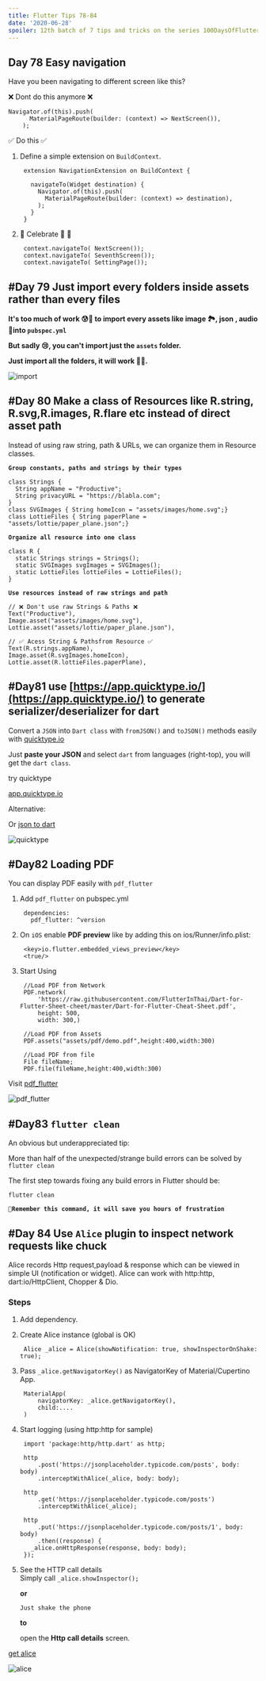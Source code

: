 ```yaml
---
title: Flutter Tips 78-84
date: '2020-06-28'
spoiler: 12th batch of 7 tips and tricks on the series 100DaysOfFlutter.
---
```


## Day 78 Easy navigation

Have you been navigating to different screen like this?

 ❌ Dont do this anymore ❌

    Navigator.of(this).push(
          MaterialPageRoute(builder: (context) => NextScreen()),
        );

   
 ✅ Do this ✅

1. Define a simple extension on `BuildContext`.

        extension NavigationExtension on BuildContext {
          
          navigateTo(Widget destination) {
            Navigator.of(this).push(
              MaterialPageRoute(builder: (context) => destination),
            );
          }
        }
2. 🎉 Celebrate 🎉 🎉

        context.navigateTo( NextScreen());
        context.navigateTo( SeventhScreen());
        context.navigateTo( SettingPage());

## #Day 79 Just import every folders inside assets rather than every files

**It's too much of work 😰🥱 to import every assets like image 🏞, json , audio 🎵into `pubspec.yml`**

**But sadly 😢, you can't import just the `assets` folder.**

**Just import all the folders, it will work 🎉🍾.**

![import](https://raw.githubusercontent.com/erluxman/awesomefluttertips/master/assets/79assets.png)

## #Day 80 Make a class of Resources like R.string, R.svg,R.images, R.flare etc instead of direct asset path

Instead of using raw string, path & URLs, we can organize them in Resource classes.

 __`Group constants, paths and strings by their types`__

    class Strings {
      String appName = "Productive";
      String privacyURL = "https://blabla.com";
    }
    class SVGImages { String homeIcon = "assets/images/home.svg";}
    class LottieFiles { String paperPlane = "assets/lottie/paper_plane.json";}    

__`Organize all resource into one class`__

    class R {
      static Strings strings = Strings();
      static SVGImages svgImages = SVGImages();
      static LottieFiles lottieFiles = LottieFiles();
    }

__`Use resources instead of raw strings and path`__

    // ❌ Don't use raw Strings & Paths ❌
    Text("Productive"),
    Image.asset("assets/images/home.svg"),
    Lottie.asset("assets/lottie/paper_plane.json"),   

    // ✅ Acess String & Pathsfrom Resource ✅
    Text(R.strings.appName),
    Image.asset(R.svgImages.homeIcon),
    Lottie.asset(R.lottieFiles.paperPlane),

## #Day81 use [https://app.quicktype.io/](https://app.quicktype.io/) to generate serializer/deserializer for dart

Convert a `JSON` into `Dart class` with `fromJSON()` and `toJSON()` methods easily with  [quicktype.io](http://quicktype.io) 

Just **paste your JSON** and select `dart` from languages (right-top), you will get the `dart class`.

 try quicktype

[app.quicktype.io](app.quicktype.io)

Alternative:

Or [json to dart](https://javiercbk.github.io/json_to_dart/)

![quicktype](https://raw.githubusercontent.com/erluxman/awesomefluttertips/master/assets/81quicktype.gif)

## #Day82 Loading PDF

You can display PDF easily with `pdf_flutter`

1. Add `pdf_flutter` on pubspec.yml

        dependencies:
          pdf_flutter: ^version

2. On `iOS` enable **PDF preview** like by adding this on ios/Runner/info.plist:

        <key>io.flutter.embedded_views_preview</key>
        <true/>
3. Start Using

        //Load PDF from Network
        PDF.network(
            'https://raw.githubusercontent.com/FlutterInThai/Dart-for-Flutter-Sheet-cheet/master/Dart-for-Flutter-Cheat-Sheet.pdf',
            height: 500,
            width: 300,)
        
        //Load PDF from Assets
        PDF.assets("assets/pdf/demo.pdf",height:400,width:300)
        
        //Load PDF from file
        File fileName;
        PDF.file(fileName,height:400,width:300)

Visit [pdf_flutter](https://github.com/erluxman/pdf_flutter)

![pdf_flutter](https://raw.githubusercontent.com/erluxman/awesomefluttertips/master/assets/82pdf_flutter.gif)

## #Day83 `flutter clean`

An obvious but underappreciated tip:

More than half of the unexpected/strange build errors can be solved by `flutter clean`

The first step towards fixing any build errors in Flutter should be:

    flutter clean 

__`🤡Remember this command, it will save you hours of frustration`__

## #Day 84 Use `Alice` plugin to inspect network requests like chuck

Alice records Http request,payload & response which can be viewed in simple UI (notification or widget). Alice can work with http:http, dart:io/HttpClient, Chopper & Dio.

### Steps

1. Add dependency.
2. Create Alice instance (global is OK)

        Alice _alice = Alice(showNotification: true, showInspectorOnShake: true);

3. Pass  `_alice.getNavigatorKey()` as NavigatorKey of Material/Cupertino App.

        MaterialApp(
            navigatorKey: _alice.getNavigatorKey(),
            child:....
        )

4. Start logging (using http:http for sample)

        import 'package:http/http.dart' as http;

        http
            .post('https://jsonplaceholder.typicode.com/posts', body: body)
            .interceptWithAlice(_alice, body: body);

        http
            .get('https://jsonplaceholder.typicode.com/posts')
            .interceptWithAlice(_alice);

        http
            .put('https://jsonplaceholder.typicode.com/posts/1', body: body)
            .then((response) {
          _alice.onHttpResponse(response, body: body);
        });

5. See the HTTP call details  
  Simply call `_alice.showInspector();`  

    **or**

    `Just shake the phone`

    **to**

    open the **Http call details** screen.

[get alice](https://pub.dev/packages/alice)

![alice](https://raw.githubusercontent.com/erluxman/awesomefluttertips/master/assets/84inspector.gif)
